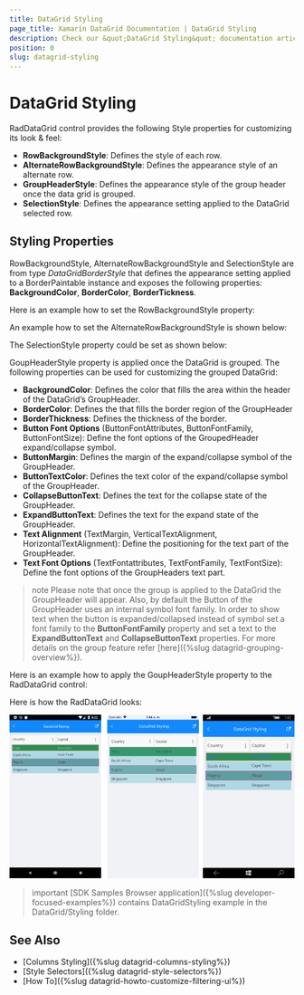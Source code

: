 ```yaml
---
title: DataGrid Styling
page_title: Xamarin DataGrid Documentation | DataGrid Styling
description: Check our &quot;DataGrid Styling&quot; documentation article for Telerik DataGrid for Xamarin control.
position: 0
slug: datagrid-styling
---
```


# DataGrid Styling

RadDataGrid control provides the following Style properties for customizing its look & feel:

* **RowBackgroundStyle**: Defines the style of each row.
* **AlternateRowBackgroundStyle**: Defines the appearance style of an alternate row.
* **GroupHeaderStyle**: Defines the appearance style of the group header once the data grid is grouped.
* **SelectionStyle**: Defines the appearance setting applied to the DataGrid selected row.

## Styling Properties

RowBackgroundStyle, AlternateRowBackgroundStyle and SelectionStyle are from type *DataGridBorderStyle* that defines the appearance setting applied to a BorderPaintable instance and exposes the following properties: **BackgroundColor**, **BorderColor**, **BorderTickness**.

Here is an example how to set the RowBackgroundStyle property:

<snippet id='datagrid-styling-rowbackgroundstyle'/>

An example how to set the AlternateRowBackgroundStyle is shown below:

<snippet id='datagrid-styling-alternaterowbackgroundstyle'/>

The SelectionStyle property could be set as shown below:

<snippet id='datagrid-styling-selectionstyle'/>

GoupHeaderStyle property is applied once the DataGrid is grouped. The following properties can be used for customizing the grouped DataGrid:

* **BackgroundColor**: Defines the color that fills the area within the header of the DataGrid’s GroupHeader.
* **BorderColor**: Defines the that fills the border region of the GroupHeader
* **BorderThickness**: Defines the thickness of the border.
* **Button Font Options** (ButtonFontAttributes, ButtonFontFamily, ButtonFontSize): Define the font options of the GroupedHeader expand/collapse symbol.
* **ButtonMargin**: Defines the margin of the expand/collapse symbol of the GroupHeader.
* **ButtonTextColor**: Defines the text color of the expand/collapse symbol of the GroupHeader.
* **CollapseButtonText**: Defines the text for the collapse state of the GroupHeader.
* **ExpandButtonText**: Defines the text for the expand state of the GroupHeader.
* **Text Alignment** (TextMargin, VerticalTextAlignment, HorizontalTextAlignment): Define the positioning for the text part of the GroupHeader.
* **Text Font Options** (TextFontattributes, TextFontFamily, TextFontSize): Define the font options of the GroupHeaders text part. 

>note Please note that once the group is applied to the DataGrid the GroupHeader will appear. Also, by default the Button of the GroupHeader uses an internal symbol font family. In order to show text when the button is expanded/collapsed instead of symbol set a font family to the **ButtonFontFamily** property and set a text to the **ExpandButtonText** and **CollapseButtonText** properties. For more details on the group feature refer [here]({%slug datagrid-grouping-overview%}).

Here is an example how to apply the GoupHeaderStyle property to the RadDataGrid control:

<snippet id='datagrid-styling-groupheaderstyle'/>

Here is how the RadDataGrid looks:

![DataGrid Styling](../images/datagrid-styling.png)

>important [SDK Samples Browser application]({%slug developer-focused-examples%}) contains DataGridStyling example in the DataGrid/Styling folder. 

## See Also

- [Columns Styling]({%slug datagrid-columns-styling%})
- [Style Selectors]({%slug datagrid-style-selectors%})
- [How To]({%slug datagrid-howto-customize-filtering-ui%})